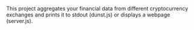 This project aggregates your financial data from different cryptocurrency exchanges and prints it to stdout (dunst.js) or displays a webpage (server.js).
